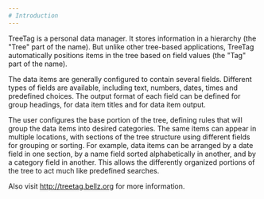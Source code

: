 ```yaml
---
# Introduction
---
```


TreeTag is a personal data manager.  It stores information in a hierarchy (the
"Tree" part of the name).  But unlike other tree-based applications, TreeTag
automatically positions items in the tree based on field values (the "Tag" part
of the name).

The data items are generally configured to contain several fields.  Different
types of fields are available, including text, numbers, dates, times and
predefined choices. The output format of each field can be defined for group
headings, for data item titles and for data item output.

The user configures the base portion of the tree, defining rules that will
group the data items into desired categories.  The same items can appear in
multiple locations, with sections of the tree structure using different fields
for grouping or sorting.  For example, data items can be arranged by a date
field in one section, by a name field sorted alphabetically in another, and by
a category field in another.  This allows the differently organized portions of
the tree to act much like predefined searches.

Also visit <http://treetag.bellz.org> for more information.

